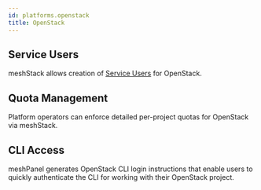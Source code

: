 ```yaml
---
id: platforms.openstack
title: OpenStack
---
```


## Service Users

meshStack allows creation of [Service Users](meshcloud.service-user.md) for OpenStack.

## Quota Management

Platform operators can enforce detailed per-project quotas for OpenStack via meshStack.

## CLI Access

meshPanel generates OpenStack CLI login instructions that enable users to quickly authenticate the CLI
for working with their OpenStack project.
